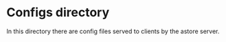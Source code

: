 # Configs directory

In this directory there are config files served to clients by the astore server.

